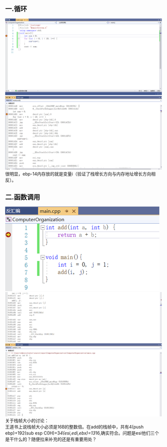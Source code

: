 ## 一.循环
![源代码图片](https://github.com/2971892662/CS_Experiment/blob/main/%E6%BA%90%E5%9B%BE%E7%89%87/%E6%BA%90%E4%BB%A3%E7%A0%81.png)<br/>
![汇编代码图片](https://github.com/2971892662/CS_Experiment/blob/main/%E6%BA%90%E5%9B%BE%E7%89%87/%E5%8F%8D%E6%B1%87%E7%BC%96%E4%BB%A3%E7%A0%81.png)<br/>
很明显，ebp-14内存放的就是变量i（验证了栈增长方向与内存地址增长方向相反）。<br/>
## 二.函数调用
![main代码图片](https://github.com/2971892662/CS_Experiment/blob/main/%E6%BA%90%E5%9B%BE%E7%89%87/main%E6%BA%90%E4%BB%A3%E7%A0%81.png)<br/>
![汇编代码图片](https://github.com/2971892662/CS_Experiment/blob/main/%E6%BA%90%E5%9B%BE%E7%89%87/main%E5%8F%8D%E6%B1%87%E7%BC%96.png)<br/>
![汇编代码图片](https://github.com/2971892662/CS_Experiment/blob/main/%E6%BA%90%E5%9B%BE%E7%89%87/add%E5%87%BD%E6%95%B0%E5%8F%8D%E6%B1%87%E7%BC%96.png)<br/>
关于栈帧大小的讨论：<br/>
王道书上说栈帧大小必须是16B的整数倍。在add的栈帧中，共有4(push ebp)+192(sub esp C0H)+3*4(esi,edi,ebx)=13*16,确实符合。问题是esi他们三个是干什么的？随便拉来补充的还是有重要用处？
